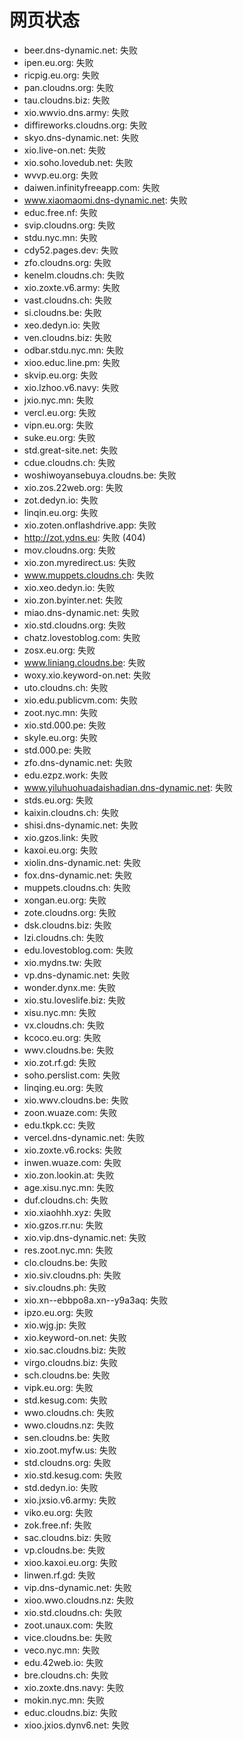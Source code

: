 # 网页状态
- beer.dns-dynamic.net: 失败
- ipen.eu.org: 失败
- ricpig.eu.org: 失败
- pan.cloudns.org: 失败
- tau.cloudns.biz: 失败
- xio.wwvio.dns.army: 失败
- diffireworks.cloudns.org: 失败
- skyo.dns-dynamic.net: 失败
- xio.live-on.net: 失败
- xio.soho.lovedub.net: 失败
- wvvp.eu.org: 失败
- daiwen.infinityfreeapp.com: 失败
- www.xiaomaomi.dns-dynamic.net: 失败
- educ.free.nf: 失败
- svip.cloudns.org: 失败
- stdu.nyc.mn: 失败
- cdy52.pages.dev: 失败
- zfo.cloudns.org: 失败
- kenelm.cloudns.ch: 失败
- xio.zoxte.v6.army: 失败
- vast.cloudns.ch: 失败
- si.cloudns.be: 失败
- xeo.dedyn.io: 失败
- ven.cloudns.biz: 失败
- odbar.stdu.nyc.mn: 失败
- xioo.educ.line.pm: 失败
- skvip.eu.org: 失败
- xio.lzhoo.v6.navy: 失败
- jxio.nyc.mn: 失败
- vercl.eu.org: 失败
- vipn.eu.org: 失败
- suke.eu.org: 失败
- std.great-site.net: 失败
- cdue.cloudns.ch: 失败
- woshiwoyansebuya.cloudns.be: 失败
- xio.zos.22web.org: 失败
- zot.dedyn.io: 失败
- linqin.eu.org: 失败
- xio.zoten.onflashdrive.app: 失败
- http://zot.ydns.eu: 失败 (404)
- mov.cloudns.org: 失败
- xio.zon.myredirect.us: 失败
- www.muppets.cloudns.ch: 失败
- xio.xeo.dedyn.io: 失败
- xio.zon.byinter.net: 失败
- miao.dns-dynamic.net: 失败
- xio.std.cloudns.org: 失败
- chatz.lovestoblog.com: 失败
- zosx.eu.org: 失败
- www.liniang.cloudns.be: 失败
- woxy.xio.keyword-on.net: 失败
- uto.cloudns.ch: 失败
- xio.edu.publicvm.com: 失败
- zoot.nyc.mn: 失败
- xio.std.000.pe: 失败
- skyle.eu.org: 失败
- std.000.pe: 失败
- zfo.dns-dynamic.net: 失败
- edu.ezpz.work: 失败
- www.yiluhuohuadaishadian.dns-dynamic.net: 失败
- stds.eu.org: 失败
- kaixin.cloudns.ch: 失败
- shisi.dns-dynamic.net: 失败
- xio.gzos.link: 失败
- kaxoi.eu.org: 失败
- xiolin.dns-dynamic.net: 失败
- fox.dns-dynamic.net: 失败
- muppets.cloudns.ch: 失败
- xongan.eu.org: 失败
- zote.cloudns.org: 失败
- dsk.cloudns.biz: 失败
- lzi.cloudns.ch: 失败
- edu.lovestoblog.com: 失败
- xio.mydns.tw: 失败
- vp.dns-dynamic.net: 失败
- wonder.dynx.me: 失败
- xio.stu.loveslife.biz: 失败
- xisu.nyc.mn: 失败
- vx.cloudns.ch: 失败
- kcoco.eu.org: 失败
- wwv.cloudns.be: 失败
- xio.zot.rf.gd: 失败
- soho.perslist.com: 失败
- linqing.eu.org: 失败
- xio.wwv.cloudns.be: 失败
- zoon.wuaze.com: 失败
- edu.tkpk.cc: 失败
- vercel.dns-dynamic.net: 失败
- xio.zoxte.v6.rocks: 失败
- inwen.wuaze.com: 失败
- xio.zon.lookin.at: 失败
- age.xisu.nyc.mn: 失败
- duf.cloudns.ch: 失败
- xio.xiaohhh.xyz: 失败
- xio.gzos.rr.nu: 失败
- xio.vip.dns-dynamic.net: 失败
- res.zoot.nyc.mn: 失败
- clo.cloudns.be: 失败
- xio.siv.cloudns.ph: 失败
- siv.cloudns.ph: 失败
- xio.xn--ebbpo8a.xn--y9a3aq: 失败
- ipzo.eu.org: 失败
- xio.wjg.jp: 失败
- xio.keyword-on.net: 失败
- xio.sac.cloudns.biz: 失败
- virgo.cloudns.biz: 失败
- sch.cloudns.be: 失败
- vipk.eu.org: 失败
- std.kesug.com: 失败
- wwo.cloudns.ch: 失败
- wwo.cloudns.nz: 失败
- sen.cloudns.be: 失败
- xio.zoot.myfw.us: 失败
- std.cloudns.org: 失败
- xio.std.kesug.com: 失败
- std.dedyn.io: 失败
- xio.jxsio.v6.army: 失败
- viko.eu.org: 失败
- zok.free.nf: 失败
- sac.cloudns.biz: 失败
- vp.cloudns.be: 失败
- xioo.kaxoi.eu.org: 失败
- linwen.rf.gd: 失败
- vip.dns-dynamic.net: 失败
- xioo.wwo.cloudns.nz: 失败
- xio.std.cloudns.ch: 失败
- zoot.unaux.com: 失败
- vice.cloudns.be: 失败
- veco.nyc.mn: 失败
- edu.42web.io: 失败
- bre.cloudns.ch: 失败
- xio.zoxte.dns.navy: 失败
- mokin.nyc.mn: 失败
- educ.cloudns.biz: 失败
- xioo.jxios.dynv6.net: 失败
